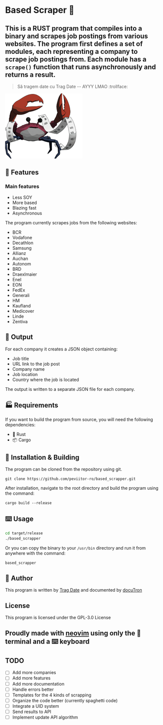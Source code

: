 # Based Scraper 🦀 

## This is a **RUST** program that compiles into a **binary** and scrapes job postings from various websites. The program first defines a set of modules, each representing a company to scrape job postings from.  Each module has a `scrape()` function that runs **asynchronously** and returns a result.

> Să tragem date cu Trag Date -- AYYY LMAO :trollface:

![](based_scrapper.png)

## :rocket: Features 
### Main features 
- Less SOY 
- More based
- Blazing fast
- Asynchronous

 The program currently scrapes jobs from the following websites:
- BCR
- Vodafone
- Decathlon
- Samsung
- Allianz
- Auchan
- Autonom
- BRD
- Draexlmaier
- Enel
- EON
- FedEx
- Generali
- HM
- Kaufland
- Medicover
- Linde
- Zentiva

## :scroll: Output
For each company it creates a JSON object containing: 
- Job title
- URL link to the job post
- Company name
- Job location
- Country where the job is located

The output is written to a separate JSON file for each company.

## :factory: Requirements
If you want to build the program from source, you will need the following dependencies:
- 🦀 Rust 
- 📦 Cargo

## 💾 Installation & Building
The program can be cloned from the repository using git. 

```
git clone https://github.com/peviitor-ro/based_scrapper.git
```

After installation, navigate to the root directory and build the program using the command:

```
cargo build --release
```

## ⌨️ Usage

```bash
cd target/release
./based_scrapper
```
Or you can copy the binary to your `/usr/bin` directory and run it from anywhere with the command:

```bash
based_scrapper
```

## :ninja: Author
This program is written by [Trag Date](https://github.com/tragdate) and documented by [docuTron](https://github.com/tragdate/docuTron)

## License
This program is licensed under the GPL-3.0 License

## Proudly made with [neovim](https://neovim.io/) using only the 🐚 terminal and a ⌨️ keyboard

## TODO
- [ ] Add more companies
- [ ] Add more features
- [ ] Add more documentation
- [ ] Handle errors better
- [ ] Templates for the 4 kinds of scrapping
- [ ] Organize the code better (currently spaghetti code)
- [ ] Integrate a UID system
- [ ] Send results to API
- [ ] Implement update API algorithm 
